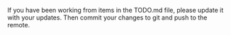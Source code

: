 If you have been working from items in the TODO.md file, please update it with your updates. Then commit your changes to git and push to the remote.
